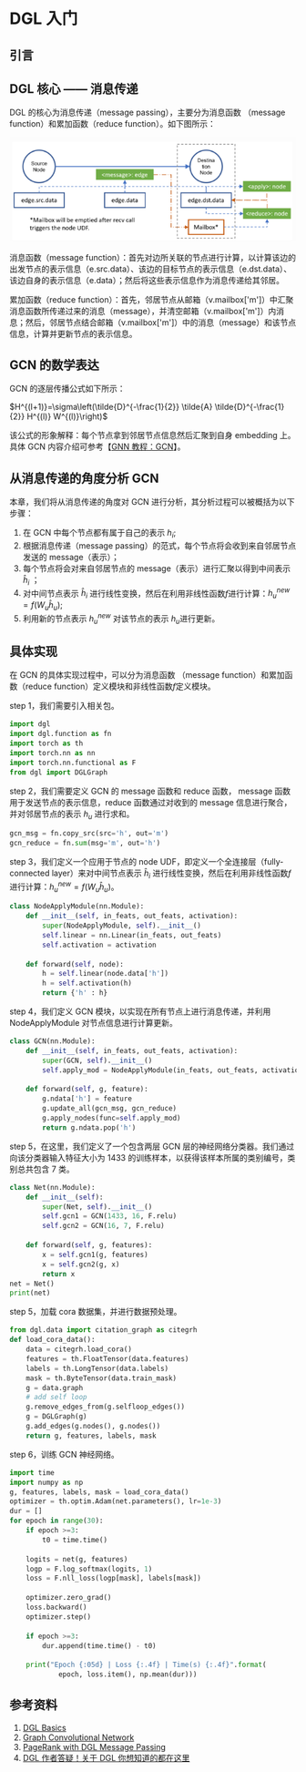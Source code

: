 # DGL 入门

## 引言


## DGL 核心 —— 消息传递 

DGL 的核心为消息传递（message passing），主要分为消息函数 （message function）和累加函数（reduce function）。如下图所示：

![](img/message_passing.png)

消息函数（message function）：首先对边所关联的节点进行计算，以计算该边的出发节点的表示信息（e.src.data）、该边的目标节点的表示信息（e.dst.data）、该边自身的表示信息（e.data）；然后将这些表示信息作为消息传递给其邻居。

累加函数（reduce function）：首先，邻居节点从邮箱（v.mailbox['m']）中汇聚消息函数所传递过来的消息（message），并清空邮箱（v.mailbox['m']）内消息；然后，邻居节点结合邮箱（v.mailbox['m']）中的消息（message）和该节点信息，计算并更新节点的表示信息。


## GCN 的数学表达

GCN 的逐层传播公式如下所示：

$H^{(l+1)}=\sigma\left(\tilde{D}^{-\frac{1}{2}} \tilde{A} \tilde{D}^{-\frac{1}{2}} H^{(l)} W^{(l)}\right)$

该公式的形象解释：每个节点拿到邻居节点信息然后汇聚到自身 embedding 上。具体 GCN 内容介绍可参考【[GNN 教程：GCN](https://archwalker.github.io/blog/2019/06/01/GNN-Triplets-GCN.html)】。

## 从消息传递的角度分析 GCN

本章，我们将从消息传递的角度对 GCN 进行分析，其分析过程可以被概括为以下步骤：

1. 在 GCN 中每个节点都有属于自己的表示 $h_i$;
2. 根据消息传递（message passing）的范式，每个节点将会收到来自邻居节点发送的 message（表示）；
3. 每个节点将会对来自邻居节点的 message（表示）进行汇聚以得到中间表示 $\hat{h}_i$ ；
4. 对中间节点表示 $\hat{h}_i$ 进行线性变换，然后在利用非线性函数$f$进行计算：$h^{new}_u=f\left(W_u \hat{h}_u\right)$;
5. 利用新的节点表示 $h^{new}_u$ 对该节点的表示 $h_u$进行更新。

## 具体实现

在 GCN 的具体实现过程中，可以分为消息函数 （message function）和累加函数（reduce function）定义模块和非线性函数$f$定义模块。

step 1，我们需要引入相关包。

```python
import dgl
import dgl.function as fn
import torch as th
import torch.nn as nn
import torch.nn.functional as F
from dgl import DGLGraph

```

step 2，我们需要定义 GCN 的 message 函数和 reduce 函数， message 函数用于发送节点的表示信息，reduce 函数通过对收到的 message 信息进行聚合，并对邻居节点的表示 $h_u$ 进行求和。

```python
gcn_msg = fn.copy_src(src='h', out='m')
gcn_reduce = fn.sum(msg='m', out='h')

```

step 3，我们定义一个应用于节点的 node UDF，即定义一个全连接层（fully-connected layer）来对中间节点表示 $\hat{h}_i$ 进行线性变换，然后在利用非线性函数$f$进行计算：$h^{new}_u=f\left(W_u \hat{h}_u\right)$。

```python
class NodeApplyModule(nn.Module):
    def __init__(self, in_feats, out_feats, activation):
        super(NodeApplyModule, self).__init__()
        self.linear = nn.Linear(in_feats, out_feats)
        self.activation = activation

    def forward(self, node):
        h = self.linear(node.data['h'])
        h = self.activation(h)
        return {'h' : h}
```

step 4，我们定义 GCN 模块，以实现在所有节点上进行消息传递，并利用 NodeApplyModule 对节点信息进行计算更新。

```python
class GCN(nn.Module):
    def __init__(self, in_feats, out_feats, activation):
        super(GCN, self).__init__()
        self.apply_mod = NodeApplyModule(in_feats, out_feats, activation)

    def forward(self, g, feature):
        g.ndata['h'] = feature
        g.update_all(gcn_msg, gcn_reduce)
        g.apply_nodes(func=self.apply_mod)
        return g.ndata.pop('h')
```

step 5，在这里，我们定义了一个包含两层 GCN 层的神经网络分类器。我们通过向该分类器输入特征大小为 1433 的训练样本，以获得该样本所属的类别编号，类别总共包含 7 类。

```python
class Net(nn.Module):
    def __init__(self):
        super(Net, self).__init__()
        self.gcn1 = GCN(1433, 16, F.relu)
        self.gcn2 = GCN(16, 7, F.relu)

    def forward(self, g, features):
        x = self.gcn1(g, features)
        x = self.gcn2(g, x)
        return x
net = Net()
print(net)
```

step 5，加载 cora 数据集，并进行数据预处理。
```python
from dgl.data import citation_graph as citegrh
def load_cora_data():
    data = citegrh.load_cora()
    features = th.FloatTensor(data.features)
    labels = th.LongTensor(data.labels)
    mask = th.ByteTensor(data.train_mask)
    g = data.graph
    # add self loop
    g.remove_edges_from(g.selfloop_edges())
    g = DGLGraph(g)
    g.add_edges(g.nodes(), g.nodes())
    return g, features, labels, mask
```

step 6，训练 GCN 神经网络。
```python
import time
import numpy as np
g, features, labels, mask = load_cora_data()
optimizer = th.optim.Adam(net.parameters(), lr=1e-3)
dur = []
for epoch in range(30):
    if epoch >=3:
        t0 = time.time()

    logits = net(g, features)
    logp = F.log_softmax(logits, 1)
    loss = F.nll_loss(logp[mask], labels[mask])

    optimizer.zero_grad()
    loss.backward()
    optimizer.step()

    if epoch >=3:
        dur.append(time.time() - t0)

    print("Epoch {:05d} | Loss {:.4f} | Time(s) {:.4f}".format(
            epoch, loss.item(), np.mean(dur)))
```

## 参考资料

1. [DGL Basics](https://docs.dgl.ai/tutorials/basics/2_basics.html)
2. [Graph Convolutional Network](https://docs.dgl.ai/tutorials/models/1_gnn/1_gcn.html)
3. [PageRank with DGL Message Passing](https://docs.dgl.ai/tutorials/basics/3_pagerank.html)
4. [DGL 作者答疑！关于 DGL 你想知道的都在这里](https://mp.weixin.qq.com/s?__biz=MzI2MDE5MTQxNg==&mid=2649695390&idx=1&sn=ad628f54c97968d6fff55907c47cb77e)